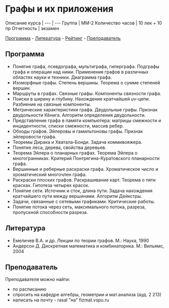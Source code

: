 # Графы и их приложения

Описание курса      | 
---                 | ---
Группа              | ММ-2
Количество часов    | 10 лек + 10 пр
Отчетность          | экзамен

[Программа](#Программа) - [Литература](#Литература) - [Рейтинг](#Рейтинг) - [Преподаватель](#Преподаватель)

## Программа

- Понятие графа, псевдографа, мультиграфа, гиперграфа. Подграфы графа и операции над ними. Применения графов в различных областях науки и техники. Диаграмма графа.
- Изоморфные графы. Степень вершины. Теорема о сумме степеней вершин.
- Маршруты в графах. Связные графы. Компоненты связности графа.
- Поиски в ширину и глубину. Нахождение кратчайшей $uv$-цепи. Разбиение на связные компоненты.
- Метрические характеристики графа. Двудольные графы. Признак двудольности Кёнига. Алгоритм определения двудольности.
- Представление графа в памяти компьютера: матрицы смежности и инцидентности, списки смежности, массив ребер.
- Обходы графов. Эйлеровы и гамильтоновы графы. Признак эйлеровости графа.
- Теоремы Дирака и Хватала-Бонди. Задача коммивояжера.
- Понятие леса, дерева, свойства деревьев.
- Теорема Эйлера о планарных графах. Теорема Эйлера о многогранниках. Критерий Понтрягина-Куратовского планарности графа.
- Вершинные и реберные раскраски графа. Хроматическое число и хроматический многочлен графа.
- Раскраски плоских графов. Раскрашивание карт. Теорема о пяти красках. Гипотеза четырех красок.
- Понятие сети. Источник и сток, длина пути. Задача нахождения кратчайшего пути между вершинами. Алгоритм Дейкстры.
- Задачи, связанные с сетевыми графиками. Критические работы.
- Понятие потока через сеть, максимального потока, разреза, пропускной способности разреза.

## Литература

- Емеличев В.А. и др. Лекции по теории графов. М.: Наука, 1990
- Андерсон Д. Дискретная математика и комбинаторика. М.: Вильямс, 2004

## Преподаватель

Преподавателя можно найти:

- по расписанию
- спросить на кафедре алгебры, геометрии и мат.анализа (ауд. 2 213)
- написать на почту - rasal "на" fizmat.vspu.ru
